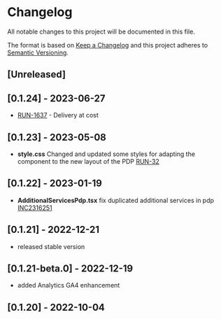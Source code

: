 # Changelog

All notable changes to this project will be documented in this file.

The format is based on [Keep a Changelog](http://keepachangelog.com/en/1.0.0/)
and this project adheres to [Semantic Versioning](http://semver.org/spec/v2.0.0.html).

## [Unreleased]

## [0.1.24] - 2023-06-27
- [RUN-1637](https://whirlpoolgtm.atlassian.net/browse/RUN-1637) - Delivery at cost
## [0.1.23] - 2023-05-08

- **style.css** Changed and updated some styles for adapting the component to the new layout of the PDP [RUN-32](https://whirlpoolgtm.atlassian.net/browse/RUN-32)

## [0.1.22] - 2023-01-19

- **AdditionalServicesPdp.tsx** fix duplicated additional services in pdp  [INC2316251](https://whirlpool.service-now.com/nav_to.do?uri=incident.do?sys_id=4f421cb69790a9505b0eb9bfe153afb6%26sysparm_view=RPTb3a223af4790d5d4c6415701e36d4356)

## [0.1.21] - 2022-12-21
- released stable version

## [0.1.21-beta.0] - 2022-12-19
- added Analytics GA4 enhancement

## [0.1.20] - 2022-10-04
